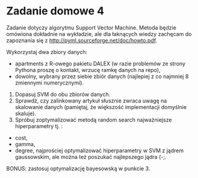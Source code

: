 # Zadanie domowe 4

Zadanie dotyczy algorytmu Support Vector Machine.
Metoda będzie omówiona dokładnie na wykładzie, ale dla łaknących wiedzy zachęcam do zapoznania się z http://pyml.sourceforge.net/doc/howto.pdf.

Wykorzystaj dwa zbiory danych:

  - apartments z R-owego pakietu DALEX (w razie problemów ze strony Pythona proszę o kontakt, wrzucę ramkę danych na repo),
  - dowolny, wybrany przez siebie zbiór danych (najlepiej z co najmniej 8 zmiennymi numerycznymi).

1. Dopasuj SVM do obu zbiorów danych.
2. Sprawdź, czy zalinkowany artykuł słusznie zwraca uwagę na skalowanie danych (pamiętaj, że większość implementacji domyślnie skaluje).
3. Spróbuj zoptymalizować metodą random search najważniejsze hiperparametry tj. :
* cost,
* gamma,
* degree, 
najprościej optymalizować hiperparametry w SVM z jądrem gaussowskim, ale można też poszukać najlepszego jądra (-;.

BONUS: zastosuj optymalizację bayesowską w punkcie 3.


